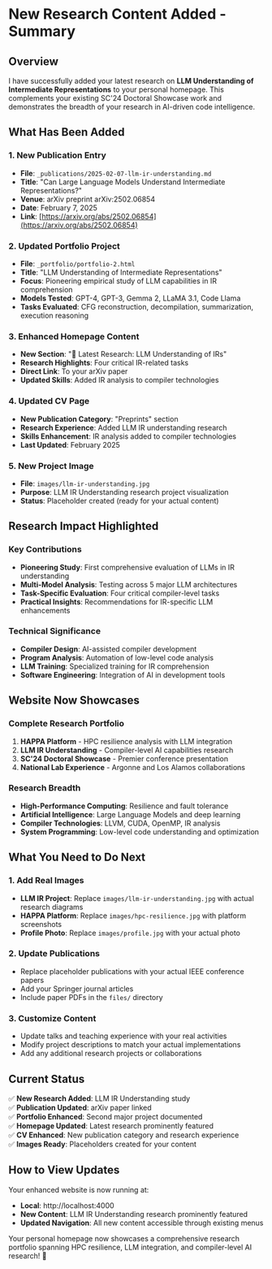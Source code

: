 # New Research Content Added - Summary

## Overview
I have successfully added your latest research on **LLM Understanding of Intermediate Representations** to your personal homepage. This complements your existing SC'24 Doctoral Showcase work and demonstrates the breadth of your research in AI-driven code intelligence.

## What Has Been Added

### 1. New Publication Entry
- **File**: `_publications/2025-02-07-llm-ir-understanding.md`
- **Title**: "Can Large Language Models Understand Intermediate Representations?"
- **Venue**: arXiv preprint arXiv:2502.06854
- **Date**: February 7, 2025
- **Link**: [https://arxiv.org/abs/2502.06854](https://arxiv.org/abs/2502.06854)

### 2. Updated Portfolio Project
- **File**: `_portfolio/portfolio-2.html`
- **Title**: "LLM Understanding of Intermediate Representations"
- **Focus**: Pioneering empirical study of LLM capabilities in IR comprehension
- **Models Tested**: GPT-4, GPT-3, Gemma 2, LLaMA 3.1, Code Llama
- **Tasks Evaluated**: CFG reconstruction, decompilation, summarization, execution reasoning

### 3. Enhanced Homepage Content
- **New Section**: "🔬 Latest Research: LLM Understanding of IRs"
- **Research Highlights**: Four critical IR-related tasks
- **Direct Link**: To your arXiv paper
- **Updated Skills**: Added IR analysis to compiler technologies

### 4. Updated CV Page
- **New Publication Category**: "Preprints" section
- **Research Experience**: Added LLM IR understanding research
- **Skills Enhancement**: IR analysis added to compiler technologies
- **Last Updated**: February 2025

### 5. New Project Image
- **File**: `images/llm-ir-understanding.jpg`
- **Purpose**: LLM IR Understanding research project visualization
- **Status**: Placeholder created (ready for your actual content)

## Research Impact Highlighted

### Key Contributions
- **Pioneering Study**: First comprehensive evaluation of LLMs in IR understanding
- **Multi-Model Analysis**: Testing across 5 major LLM architectures
- **Task-Specific Evaluation**: Four critical compiler-level tasks
- **Practical Insights**: Recommendations for IR-specific LLM enhancements

### Technical Significance
- **Compiler Design**: AI-assisted compiler development
- **Program Analysis**: Automation of low-level code analysis
- **LLM Training**: Specialized training for IR comprehension
- **Software Engineering**: Integration of AI in development tools

## Website Now Showcases

### Complete Research Portfolio
1. **HAPPA Platform** - HPC resilience analysis with LLM integration
2. **LLM IR Understanding** - Compiler-level AI capabilities research
3. **SC'24 Doctoral Showcase** - Premier conference presentation
4. **National Lab Experience** - Argonne and Los Alamos collaborations

### Research Breadth
- **High-Performance Computing**: Resilience and fault tolerance
- **Artificial Intelligence**: Large Language Models and deep learning
- **Compiler Technologies**: LLVM, CUDA, OpenMP, IR analysis
- **System Programming**: Low-level code understanding and optimization

## What You Need to Do Next

### 1. Add Real Images
- **LLM IR Project**: Replace `images/llm-ir-understanding.jpg` with actual research diagrams
- **HAPPA Platform**: Replace `images/hpc-resilience.jpg` with platform screenshots
- **Profile Photo**: Replace `images/profile.jpg` with your actual photo

### 2. Update Publications
- Replace placeholder publications with your actual IEEE conference papers
- Add your Springer journal articles
- Include paper PDFs in the `files/` directory

### 3. Customize Content
- Update talks and teaching experience with your real activities
- Modify project descriptions to match your actual implementations
- Add any additional research projects or collaborations

## Current Status

✅ **New Research Added**: LLM IR Understanding study  
✅ **Publication Updated**: arXiv paper linked  
✅ **Portfolio Enhanced**: Second major project documented  
✅ **Homepage Updated**: Latest research prominently featured  
✅ **CV Enhanced**: New publication category and research experience  
✅ **Images Ready**: Placeholders created for your content  

## How to View Updates

Your enhanced website is now running at:
- **Local**: http://localhost:4000
- **New Content**: LLM IR Understanding research prominently featured
- **Updated Navigation**: All new content accessible through existing menus

Your personal homepage now showcases a comprehensive research portfolio spanning HPC resilience, LLM integration, and compiler-level AI research! 🚀 